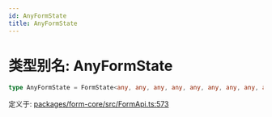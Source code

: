 ```yaml
---
id: AnyFormState
title: AnyFormState
---
```


<!-- 请勿编辑：此页面是从类型注释自动生成的 -->

# 类型别名: AnyFormState

```ts
type AnyFormState = FormState<any, any, any, any, any, any, any, any, any>;
```

定义于: [packages/form-core/src/FormApi.ts:573](https://github.com/TanStack/form/blob/main/packages/form-core/src/FormApi.ts#L573)
